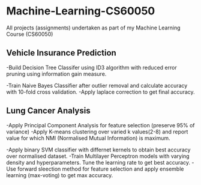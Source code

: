 # Machine-Learning-CS60050

All projects (assignments) undertaken as part of my Machine Learning Course (CS60050)

## Vehicle Insurance Prediction

-Build Decision Tree Classifer using ID3 algorithm with reduced error pruning using information gain measure.

-Train Naive Bayes Classifier after outlier removal and calculate accuracy with 10-fold cross validation.
-Apply laplace correction to get final accuracy.

## Lung Cancer Analysis

-Apply Principal Component Analysis for feature selection (preserve 95% of variance)
-Apply K-means clustering over varied k values(2-8) and report value for which NMI (Normalised Mutual Information) is maximum.

-Apply binary SVM classifier with differnet kernels to obtain best accuracy over normalised dataset.
-Train Multilayer Perceptron models with varying density and hyperparameters. Tune the learning rate to get best accuracy.
-Use forward sleection method for feature selection and apply ensemble learning (max-voting) to get max accuracy.
